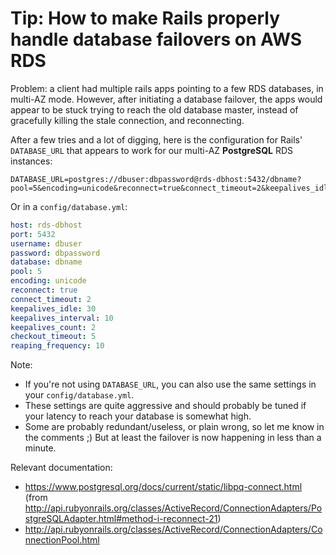 # Tip: How to make Rails properly handle database failovers on AWS RDS

Problem: a client had multiple rails apps pointing to a few RDS databases, in multi-AZ mode. However, after initiating a database failover, the apps would appear to be stuck trying to reach the old database master, instead of gracefully killing the stale connection, and reconnecting.

After a few tries and a lot of digging, here is the configuration for Rails' `DATABASE_URL` that appears to work for our multi-AZ **PostgreSQL** RDS instances:

```
DATABASE_URL=postgres://dbuser:dbpassword@rds-dbhost:5432/dbname?pool=5&encoding=unicode&reconnect=true&connect_timeout=2&keepalives_idle=30&keepalives_interval=10&keepalives_count=2&checkout_timeout=5&reaping_frequency=10
```

Or in a `config/database.yml`:

``` yaml
host: rds-dbhost
port: 5432
username: dbuser
password: dbpassword
database: dbname
pool: 5
encoding: unicode
reconnect: true
connect_timeout: 2
keepalives_idle: 30
keepalives_interval: 10
keepalives_count: 2
checkout_timeout: 5
reaping_frequency: 10
```

Note:
- If you're not using `DATABASE_URL`, you can also use the same settings in your `config/database.yml`.
- These settings are quite aggressive and should probably be tuned if your latency to reach your database is somewhat high.
- Some are probably redundant/useless, or plain wrong, so let me know in the comments ;) But at least the failover is now happening in less than a minute.

Relevant documentation:
- https://www.postgresql.org/docs/current/static/libpq-connect.html (from http://api.rubyonrails.org/classes/ActiveRecord/ConnectionAdapters/PostgreSQLAdapter.html#method-i-reconnect-21)
- http://api.rubyonrails.org/classes/ActiveRecord/ConnectionAdapters/ConnectionPool.html
